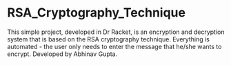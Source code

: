 # RSA_Cryptography_Technique
This simple project, developed in Dr Racket, is an encryption and decryption system that is based on the RSA cryptography technique. Everything is automated - the user only needs to enter the message that he/she wants to encrypt. Developed by Abhinav Gupta.

